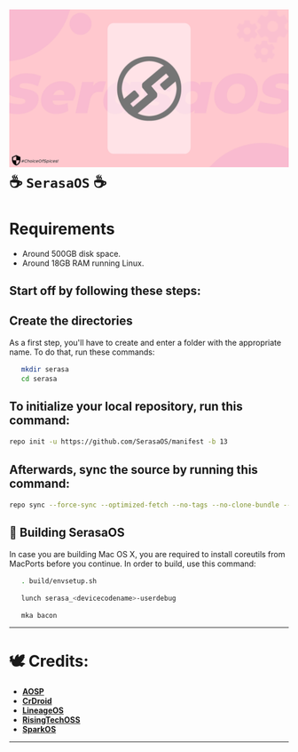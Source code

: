 ![SerasaOS](https://raw.githubusercontent.com/Tiktodz/prjkt/main/banner/manifest.jpg)
:coffee: `SerasaOS` :coffee:
=======

Requirements
=======
- Around 500GB disk space.
- Around 18GB RAM running Linux.

Start off by following these steps:
----------------------


Create the directories
----------------------

As a first step, you'll have to create and enter a folder with the appropriate name.
To do that, run these commands:

```bash
   mkdir serasa
   cd serasa
```

To initialize your local repository, run this command:
------------------------------------------------------

```bash
repo init -u https://github.com/SerasaOS/manifest -b 13
```

Afterwards, sync the source by running this command:
----------------

```bash
repo sync --force-sync --optimized-fetch --no-tags --no-clone-bundle --prune -j$(nproc --all)
```


:hammer: Building SerasaOS
---------------

In case you are building Mac OS X, you are required to install coreutils from MacPorts before you continue.
In order to build, use this command:
```bash
   . build/envsetup.sh
```

```bash
   lunch serasa_<devicecodename>-userdebug
```

```bash
   mka bacon
```

---------------
:dove: Credits:
=======
 * [**AOSP**](https://android.googlesource.com)
 * [**CrDroid**](https://github.com/crdroidandroid)
 * [**LineageOS**](https://github.com/LineageOS)
 * [**RisingTechOSS**](https://github.com/RisingTechOSS)
 * [**SparkOS**](https://github.com/Spark-Rom)
---------------
